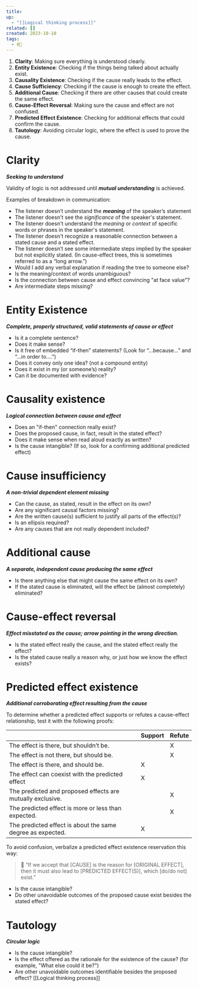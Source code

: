 ```yaml
---
title: 
up:
  - "[[Logical thinking process]]"
related: []
created: 2023-10-10
tags:
  - 0🌲
---
```

1. **Clarity**: Making sure everything is understood clearly.
2. **Entity Existence**: Checking if the things being talked about actually exist.
3. **Causality Existence**: Checking if the cause really leads to the effect.
4. **Cause Sufficiency**: Checking if the cause is enough to create the effect.
5. **Additional Cause**: Checking if there are other causes that could create the same effect.
6. **Cause-Effect Reversal**: Making sure the cause and effect are not confused.
7. **Predicted Effect Existence**: Checking for additional effects that could confirm the cause.
8. **Tautology**: Avoiding circular logic, where the effect is used to prove the cause.

# Clarity

_**********************Seeking to understand**********************_

Validity of logic is not addressed until _********************mutual understanding********************_ is achieved.

Examples of breakdown in communication:

- The listener doesn’t understand the _**meaning**_ of the speaker’s statement
- The listener doesn't see the _significance_ of the speaker's statement.
- The listener doesn't understand the _meaning_ or _context_ of specific words or phrases in the speaker's statement.
- The listener doesn't recognize a reasonable connection between a stated cause and a stated effect.
- The listener doesn’t see some intermediate steps implied by the speaker but not explicitly stated. (In cause-effect trees, this is sometimes referred to as a “long arrow.”)
- Would I add any verbal explanation if reading the tree to someone else?
- Is the meaning/context of words unambiguous?
- Is the connection between cause and effect convincing "at face value"?
- Are intermediate steps missing?

# Entity Existence

_**Complete, properly structured, valid statements of cause or effect**_

- Is it a complete sentence?
- Does it make sense?
- Is it free of embedded “if-then” statements? (Look for “…because…” and “…in order to….”)
- Does it convey only one idea? (not a compound entity)
- Does it exist in my (or someone’s) reality?
- Can it be documented with evidence?

# Causality existence

_**Logical connection between cause and effect**_

- Does an "if-then" connection really exist?
- Does the proposed cause, in fact, result in the stated effect?
- Does it make sense when read aloud exactly as written?
- Is the cause intangible? (If so, look for a confirming additional predicted effect)

# Cause insufficiency

_**A non-trivial dependent element missing**_

- Can the cause, as stated, result in the effect on its own?
- Are any significant causal factors missing?
- Are the written cause(s) sufficient to justify all parts of the effect(s)?
- Is an ellipsis required?
- Are any causes that are not really dependent included?

# Additional cause

_**A separate, independent cause producing the same effect**_

- Is there anything else that might cause the same effect on its own?
- If the stated cause is eliminated, will the effect be (almost completely) eliminated?

# Cause-effect reversal

_**Effect misstated as the cause; arrow pointing in the wrong direction.**_

- Is the stated effect really the cause, and the stated effect really the effect?
- Is the stated cause really a reason why, or just how we know the effect exists?

# Predicted effect existence

***Additional corroborating effect resulting from the cause***

To determine whether a predicted effect supports or refutes a cause-effect relationship, test it with the following proofs:

|                                                 | Support | Refute |
|-------------------------------------------------|---------|--------|
| The effect is there, but shouldn’t be.          |         | X      |
| The effect is not there, but should be.         |         | X      |
| The effect is there, and should be.             | X       |        |
| The effect can coexist with the predicted effect| X       |        |
| The predicted and proposed effects are mutually exclusive. |  | X  |
| The predicted effect is more or less than expected. |       | X    |
| The predicted effect is about the same degree as expected. | X |   |


To avoid confusion, verbalize a predicted effect existence reservation this way:

> 🚨 “If we accept that [CAUSE] is the reason for [ORIGINAL EFFECT], then it must also lead to [PREDICTED EFFECT(S)], which [do/do not] exist.”

- Is the cause intangible?
- Do other unavoidable outcomes of the proposed cause exist besides the stated effect?

# Tautology

_**Circular logic**_

- Is the cause intangible?
- Is the effect offered as the rationale for the existence of the cause? (for example, "What else could it be?")
- Are other unavoidable outcomes identifiable besides the proposed effect?
[[Logical thinking process]]